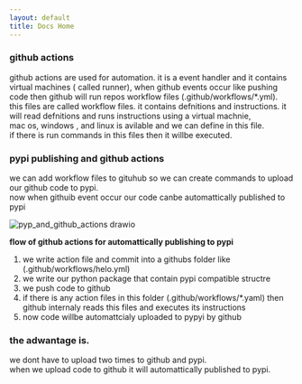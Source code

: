 ```yaml
---
layout: default
title: Docs Home
---
```


### github actions
github actions are used for automation. it is a event handler and it contains virtual machines ( called runner),
when github events occur like pushing code then github will run repos workflow files (.github/workflows/*.yml).  
this files are called workflow files. it contains defnitions and instructions. it will read defnitions and runs instructions  using a virtual machnie,   
mac os, windows , and linux is avilable and we can define in this file.  
if there is run commands in this files then it willbe executed.

### pypi publishing and github actions 
we can add workflow files to gituhub so we can create commands to upload our github code to pypi.  
now when githuib event occur our code canbe automattically published to pypi

![pyp_and_github_actions drawio](https://github.com/user-attachments/assets/62c61f7d-44c4-44d7-990b-7af83d21c011)

**flow of github actions for automattically publishing to pypi**
1. we write action file and commit into a githubs folder like (.github/workflows/helo.yml)
2. we write our python package that contain pypi compatible structre 
3. we push code to github
4. if there is any action files in this folder (.github/workflows/*.yaml) then github internaly reads this files and executes its instructions
5. now code willbe automattcialy uploaded to pypyi by github

### the adwantage is. 
we dont have to upload  two times to github and pypi.  
when we upload code to github it will automattically published to pypi.  




